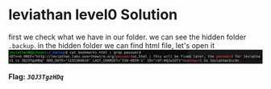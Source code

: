 # leviathan level0 Solution

first we check what we have in our folder. we can see the hidden folder `.backup`.
in the hidden folder we can find html file, let's open it
![alt text](./images/level0.png)


**Flag:** ***`3QJ3TgzHDq`*** 
